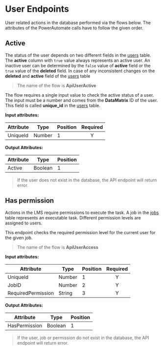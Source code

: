 # User Endpoints

User related actions in the database performed via the flows below.
The attributes of the PowerAutomate calls have to follow the given order.

## Active

The status of the user depends on two different fields in the
[users](TableSchemas.md#users) table. The **active** column
with `true` value always represents an active user. An inactive user can be
determined by the `false` value of **active** field or the `true` value of the
**deleted** field.
In case of any inconsistent changes on the **deleted** and **active** field of
the [users](TableSchemas.md#users)
table

> The name of the flow is **ApiUserActive**

The flow requires a single input value to check the active status of a user. The
input must be a number and comes from the **DataMatrix** ID of the user. This
field is called **unique_id** in the [users](TableSchemas.md#users)
table.

**Input attributes:**

| Attribute | Type   | Position | Required |
|-----------|--------|----------|:--------:|
| UniqueId  | Number | 1        |    Y     |

**Output Attributes:**

| Attribute | Type    | Position |
|-----------|---------|----------|
| Active    | Boolean | 1        |

> If the user does not exist in the database, the API endpoint will return
> error.

## Has permission

Actions in the LMS require permissions to execute the task. A job in the
[jobs](TableSchemas.md#jobs) table represents an executable task.
Different permission levels are assigned to users.

This endpoint checks the required permission level for the current user for the
given job.

> The name of the flow is **ApiUserAccess**

**Input attributes:**

| Attribute          | Type   | Position | Required |
|--------------------|--------|----------|:--------:|
| UniqueId           | Number | 1        |    Y     |
| JobID              | Number | 2        |    Y     |
| RequiredPermission | String | 3        |    Y     |

**Output Attributes:**

| Attribute     | Type    | Position |
|---------------|---------|----------|
| HasPermission | Boolean | 1        |

> If the user, job or permission do not exist in the database, the API endpoint
> will return error.
